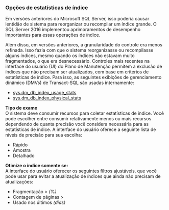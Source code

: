 

### <a name="index-stats-options"></a>Opções de estatísticas de índice

<!--
This includes/paragraph-content/ file was created when processing vsts sqlbuvsts01 2999014 (5589131).  genemi  2017-07-21

Initially used in:
- relational-databases/maintenance-plans/rebuild-index-task-maintenance-plan.md
- relational-databases/maintenance-plans/reorganize-index-task-maintenance-plan.md
-->


Em versões anteriores do Microsoft SQL Server, isso poderia causar lentidão de sistema para reorganizar ou recompilar um índice grande. O SQL Server 2016 implementou aprimoramentos de desempenho importantes para essas operações de índice.

Além disso, em versões anteriores, a granularidade do controle era menos refinada. Isso fazia com que o sistema reorganizasse ou recompilasse alguns índices, mesmo quando os índices não estavam muito fragmentados, o que era desnecessário. Controles mais recentes na interface do usuário (UI) do Plano de Manutenção permitem a exclusão de índices que não precisam ser atualizados, com base em critérios de estatísticas de índice. Para isso, as seguintes exibições de gerenciamento dinâmico (DMVs) de Transact-SQL são usadas internamente:


- [sys.dm_db_index_usage_stats](../../relational-databases/system-dynamic-management-views/sys-dm-db-index-usage-stats-transact-sql.md)
- [sys.dm_db_index_physical_stats](../../relational-databases/system-dynamic-management-views/sys-dm-db-index-physical-stats-transact-sql.md)


 **Tipo de exame**  
 O sistema deve consumir recursos para coletar estatísticas de índice. Você pode escolher entre consumir relativamente menos ou mais recursos dependendo de quanta precisão você considera necessária para as estatísticas de índice. A interface do usuário oferece a seguinte lista de níveis de precisão para sua escolha:


- Rápido
- Amostra
- Detalhado


 **Otimize o índice somente se:**  
 A interface do usuário oferecer os seguintes filtros ajustáveis, que você pode usar para evitar a atualização de índices que ainda não precisam de atualizações:


- Fragmentação &gt; *(%)*
- Contagem de páginas &gt;
- Usado nos últimos *(dias)*

